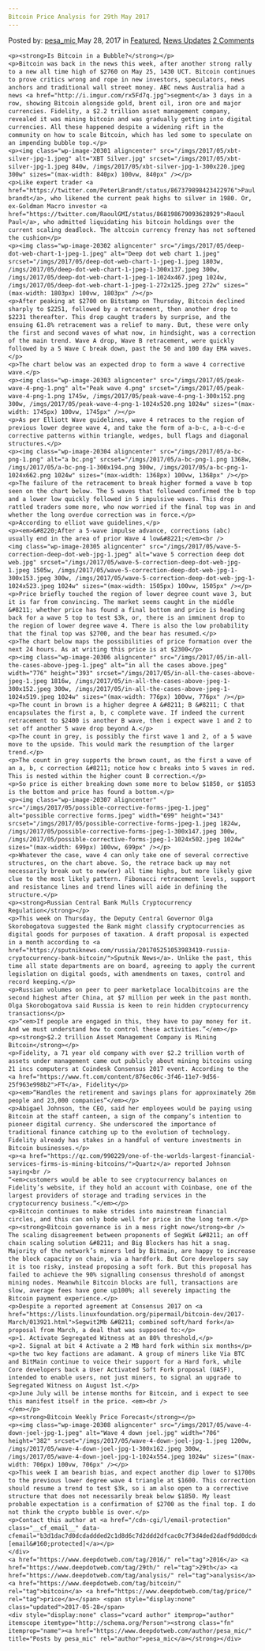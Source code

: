 ```yaml
---
Bitcoin Price Analysis for 29th May 2017
---
```

<article class="post-listing post-20292 post type-post status-publish format-standard has-post-thumbnail hentry  tag-3336 tag-29th tag-analysis tag-bitcoin tag-price">
    <div class="post-inner">
        <span>Posted by: <a href="https://www.deepdotweb.com/author/pesa_mic/" title="">pesa_mic </a></span>
    <span>May 28, 2017</span>
    <span>in <a href="https://www.deepdotweb.com/category/deepdot-news/" rel="category tag">Featured</a>, <a href="https://www.deepdotweb.com/category/news-updates/" rel="category tag">News Updates</a></span>
    <span><a href="https://www.deepdotweb.com/2017/05/28/bitcoin-price-analysis-29th-may-2016/#comments">2 Comments</a></span>
    </p>
    <div class="clear"></div>
    
    <p><strong>Is Bitcoin in a Bubble?</strong></p>
    <p>Bitcoin was back in the news this week, after another strong rally to a new all time high of $2760 on May 25, 1430 UCT. Bitcoin continues to prove critics wrong and rope in new investors, speculators, news anchors and traditional wall street money. ABC news Australia had a news <a href="http://i.imgur.com/rx5Fd7q.jpg">segment</a> 3 days in a row, showing Bitcoin alongside gold, brent oil, iron ore and major currencies. Fidelity, a $2.2 trillion asset management company, revealed it was mining bitcoin and was gradually getting into digital currencies. All these happened despite a widening rift in the community on how to scale Bitcoin, which has led some to speculate on an impending bubble top.</p>
    <p><img class="wp-image-20301 aligncenter" src="/imgs/2017/05/xbt-silver-jpg-1.jpeg" alt="XBT Silver.jpg" srcset="/imgs/2017/05/xbt-silver-jpg-1.jpeg 840w, /imgs/2017/05/xbt-silver-jpg-1-300x220.jpeg 300w" sizes="(max-width: 840px) 100vw, 840px" /></p>
    <p>Like expert trader <a href="https://twitter.com/PeterLBrandt/status/867379898423422976">Paul brandt</a>, who likened the current peak highs to silver in 1980. Or, ex-Goldman Macro investor <a href="https://twitter.com/RaoulGMI/status/868198679093628929">Raoul Paul</a>, who admitted liquidating his bitcoin holdings over the current scaling deadlock. The altcoin currency frenzy has not softened the cushion</p>
    <p><img class="wp-image-20302 aligncenter" src="/imgs/2017/05/deep-dot-web-chart-1-jpeg-1.jpeg" alt="Deep dot web chart 1.jpeg" srcset="/imgs/2017/05/deep-dot-web-chart-1-jpeg-1.jpeg 1803w, /imgs/2017/05/deep-dot-web-chart-1-jpeg-1-300x137.jpeg 300w, /imgs/2017/05/deep-dot-web-chart-1-jpeg-1-1024x467.jpeg 1024w, /imgs/2017/05/deep-dot-web-chart-1-jpeg-1-272x125.jpeg 272w" sizes="(max-width: 1803px) 100vw, 1803px" /></p>
    <p>After peaking at $2700 on Bitstamp on Thursday, Bitcoin declined sharply to $2251, followed by a retracement, then another drop to $2231 thereafter. This drop caught traders by surprise, and the ensuing 61.8% retracement was a relief to many. But, these were only the first and second waves of what now, in hindsight, was a correction of the main trend. Wave A drop, Wave B retracement, were quickly followed by a 5 Wave C break down, past the 50 and 100 day EMA waves.</p>
    <p>The chart below was an expected drop to form a wave 4 corrective wave.</p>
    <p><img class="wp-image-20303 aligncenter" src="/imgs/2017/05/peak-wave-4-png-1.png" alt="Peak wave 4.png" srcset="/imgs/2017/05/peak-wave-4-png-1.png 1745w, /imgs/2017/05/peak-wave-4-png-1-300x152.png 300w, /imgs/2017/05/peak-wave-4-png-1-1024x520.png 1024w" sizes="(max-width: 1745px) 100vw, 1745px" /></p>
    <p>As per Elliott Wave guidelines, wave 4 retraces to the region of previous lower degree wave 4, and take the form of a-b-c, a-b-c-d-e corrective patterns within triangle, wedges, bull flags and diagonal structures.</p>
    <p><img class="wp-image-20304 aligncenter" src="/imgs/2017/05/a-bc-png-1.png" alt="a bc.png" srcset="/imgs/2017/05/a-bc-png-1.png 1368w, /imgs/2017/05/a-bc-png-1-300x194.png 300w, /imgs/2017/05/a-bc-png-1-1024x662.png 1024w" sizes="(max-width: 1368px) 100vw, 1368px" /></p>
    <p>The failure of the retracement to break higher formed a wave b top seen on the chart below. The 5 waves that followed confirmed the b top and a lower low quickly followed in 5 impulsive waves. This drop rattled traders some more, who now worried if the final top was in and whether the long overdue correction was in force.</p>
    <p>According to elliot wave guidelines,</p>
    <p><em>&#8220;After a 5-wave impulse advance, corrections (abc) usually end in the area of prior Wave 4 low&#8221;</em><br />
    <img class="wp-image-20305 aligncenter" src="/imgs/2017/05/wave-5-correction-deep-dot-web-jpg-1.jpeg" alt="wave 5 correction deep dot web.jpg" srcset="/imgs/2017/05/wave-5-correction-deep-dot-web-jpg-1.jpeg 1505w, /imgs/2017/05/wave-5-correction-deep-dot-web-jpg-1-300x153.jpeg 300w, /imgs/2017/05/wave-5-correction-deep-dot-web-jpg-1-1024x523.jpeg 1024w" sizes="(max-width: 1505px) 100vw, 1505px" /></p>
    <p>Price briefly touched the region of lower degree count wave 3, but it is far from convincing. The market seems caught in the middle &#8211; whether price has found a final bottom and price is heading back for a wave 5 top to test $3k, or, there is an imminent drop to the region of lower degree wave 4. There is also the low probability that the final top was $2700, and the bear has resumed.</p>
    <p>The chart below maps the possibilities of price formation over the next 24 hours. As at writing this price is at $2300</p>
    <p><img class="wp-image-20306 aligncenter" src="/imgs/2017/05/in-all-the-cases-above-jpeg-1.jpeg" alt="in all the cases above.jpeg" width="776" height="393" srcset="/imgs/2017/05/in-all-the-cases-above-jpeg-1.jpeg 1816w, /imgs/2017/05/in-all-the-cases-above-jpeg-1-300x152.jpeg 300w, /imgs/2017/05/in-all-the-cases-above-jpeg-1-1024x519.jpeg 1024w" sizes="(max-width: 776px) 100vw, 776px" /></p>
    <p>The count in brown is a higher degree A &#8211; B &#8211; C that encapsulates the first a, b, c complete wave. If indeed the current retracement to $2400 is another B wave, then i expect wave 1 and 2 to set off another 5 wave drop beyond A.</p>
    <p>The count in grey, is possibly the first wave 1 and 2, of a 5 wave move to the upside. This would mark the resumption of the larger trend.</p>
    <p>The count in grey supports the brown count, as the first a wave of an a, b, c correction &#8211; notice how c breaks into 5 waves in red. This is nested within the higher count B correction.</p>
    <p>So price is either breaking down some more to below $1850, or $1853 is the bottom and price has found a bottom.</p>
    <p><img class="wp-image-20307 aligncenter" src="/imgs/2017/05/possible-corrective-forms-jpeg-1.jpeg" alt="possible corrective forms.jpeg" width="699" height="343" srcset="/imgs/2017/05/possible-corrective-forms-jpeg-1.jpeg 1824w, /imgs/2017/05/possible-corrective-forms-jpeg-1-300x147.jpeg 300w, /imgs/2017/05/possible-corrective-forms-jpeg-1-1024x502.jpeg 1024w" sizes="(max-width: 699px) 100vw, 699px" /></p>
    <p>Whatever the case, wave 4 can only take one of several corrective structures, on the chart above. So, the retrace back up may not necessarily break out to new(er) all time highs, but more likely give clue to the most likely pattern. Fibonacci retracement levels, support and resistance lines and trend lines will aide in defining the structure.</p>
    <p><strong>Russian Central Bank Mulls Cryptocurrency Regulation</strong></p>
    <p>This week on Thursday, the Deputy Central Governor Olga Skorobogatova suggested the Bank might classify cryptocurrencies as digital goods for purposes of taxation. A draft proposal is expected in a month according to <a href="https://sputniknews.com/russia/201705251053983419-russia-cryptocurrency-bank-bitcoin/">Sputnik News</a>. Unlike the past, this time all state departments are on board, agreeing to apply the current legislation on digital goods, with amendments on taxes, control and record keeping.</p>
    <p>Russian volumes on peer to peer marketplace localbitcoins are the second highest after China, at $7 million per week in the past month. Olga Skorobogatova said Russia is keen to rein hidden cryptocurrency transactions</p>
    <p>“<em>If people are engaged in this, they have to pay money for it. And we must understand how to control these activities.”</em></p>
    <p><strong>$2.2 trillion Asset Management Company is Mining Bitcoin</strong></p>
    <p>Fidelity, a 71 year old company with over $2.2 trillion worth of assets under management came out publicly about mining bitcoins using 21 incs computers at Coindesk Consensus 2017 event. According to the <a href="https://www.ft.com/content/876ec06c-3f46-11e7-9d56-25f963e998b2">FT</a>, Fidelity</p>
    <p><em>“Handles the retirement and savings plans for approximately 26m people and 23,000 companies”</em></p>
    <p>Abigael Johnson, the CEO, said her employees would be paying using Bitcoin at the staff canteen, a sign of the company’s intention to pioneer digital currency. She underscored the importance of traditional finance catching up to the evolution of technology. Fidelity already has stakes in a handful of venture investments in Bitcoin businesses.</p>
    <p><a href="https://qz.com/990229/one-of-the-worlds-largest-financial-services-firms-is-mining-bitcoins/">Quartz</a> reported Johnson saying<br />
    “<em>customers would be able to see cryptocurrency balances on Fidelity’s website, if they hold an account with Coinbase, one of the largest providers of storage and trading services in the cryptocurrency business.”</em></p>
    <p>Bitcoin continues to make strides into mainstream financial circles, and this can only bode well for price in the long term.</p>
    <p><strong>Bitcoin governance is in a mess right now</strong><br />
    The scaling disagreement between proponents of SegWit &#8211; an off chain scaling solution &#8211; and Big Blockers has hit a snag. Majority of the network’s miners led by Bitmain, are happy to increase the block capacity on chain, via a hardfork. But Core developers say it is too risky, instead proposing a soft fork. But this proposal has failed to achieve the 90% signalling consensus threshold of amongst mining nodes. Meanwhile Bitcoin blocks are full, transactions are slow, average fees have gone up100%; all severely impacting the Bitcoin payment experience.</p>
    <p>Despite a reported agreement at Consensus 2017 on <a href="https://lists.linuxfoundation.org/pipermail/bitcoin-dev/2017-March/013921.html">Segwit2Mb &#8211; combined soft/hard fork</a> proposal from March, a deal that was supposed to:</p>
    <p>1. Activate Segregated Witness at an 80% threshold,</p>
    <p>2. Signal at bit 4 Activate a 2 MB hard fork within six months</p>
    <p>the two key factions are adamant. A group of miners like Via BTC and BitMain continue to voice their support for a Hard fork, while Core developers back a User Activated Soft Fork proposal (UASF), intended to enable users, not just miners, to signal an upgrade to Segregated Witness on August 1st.</p>
    <p>June July will be intense months for Bitcoin, and i expect to see this manifest itself in the price. <em><br />
    </em></p>
    <p><strong>Bitcoin Weekly Price Forecast</strong></p>
    <p><img class="wp-image-20308 aligncenter" src="/imgs/2017/05/wave-4-down-joel-jpg-1.jpeg" alt="Wave 4 down joel.jpg" width="706" height="382" srcset="/imgs/2017/05/wave-4-down-joel-jpg-1.jpeg 1200w, /imgs/2017/05/wave-4-down-joel-jpg-1-300x162.jpeg 300w, /imgs/2017/05/wave-4-down-joel-jpg-1-1024x554.jpeg 1024w" sizes="(max-width: 706px) 100vw, 706px" /></p>
    <p>This week I am bearish bias, and expect another dip lower to $1700s to the previous lower degree wave 4 triangle at $1600. This correction should resume a trend to test $3k, so i am also open to a corrective structure that does not necessarily break below $1850. My least probable expectation is a confirmation of $2700 as the final top. I do not think the crypto bubble is over.</p>
    <p>Contact this author at <a href="/cdn-cgi/l/email-protection" class="__cf_email__" data-cfemail="b3d1dac7d0dcdaddded2c1d8d6c7d2ddd2dfcac0c7f3d4ded2dadf9dd0dcde">[email&#160;protected]</a></p>
    </div>
    <a href="https://www.deepdotweb.com/tag/2016/" rel="tag">2016</a> <a href="https://www.deepdotweb.com/tag/29th/" rel="tag">29th</a> <a href="https://www.deepdotweb.com/tag/analysis/" rel="tag">analysis</a> <a href="https://www.deepdotweb.com/tag/bitcoin/" rel="tag">bitcoin</a> <a href="https://www.deepdotweb.com/tag/price/" rel="tag">price</a></span> <span style="display:none" class="updated">2017-05-28</span>
    <div style="display:none" class="vcard author" itemprop="author" itemscope itemtype="http://schema.org/Person"><strong class="fn" itemprop="name"><a href="https://www.deepdotweb.com/author/pesa_mic/" title="Posts by pesa_mic" rel="author">pesa_mic</a></strong></div>
    

